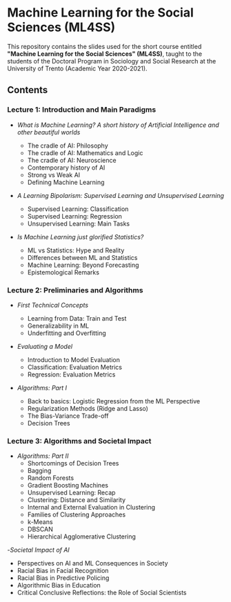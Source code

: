 # Machine Learning for the Social Sciences (ML4SS)
This repository contains the slides used for the short course entitled **"Machine Learning for the Social Sciences" (ML4SS)**, taught to the students of the Doctoral Program in Sociology and Social Research at the University of Trento (Academic Year 2020-2021).

## Contents


### Lecture 1: Introduction and Main Paradigms

- *What is Machine Learning? A short history of Artificial Intelligence and other beautiful worlds*
  - The cradle of AI: Philosophy
  - The cradle of AI: Mathematics and Logic
  - The cradle of AI: Neuroscience
  - Contemporary history of AI
  - Strong vs Weak AI
  - Defining Machine Learning

- *A Learning Bipolarism: Supervised Learning and Unsupervised Learning*
  - Supervised Learning: Classification
  - Supervised Learning: Regression
  - Unsupervised Learning: Main Tasks
  
- *Is Machine Learning just glorified Statistics?*
  - ML vs Statistics: Hype and Reality
  - Differences between ML and Statistics
  - Machine Learning: Beyond Forecasting
  - Epistemological Remarks
  


### Lecture 2: Preliminaries and Algorithms

- *First Technical Concepts*
  - Learning from Data: Train and Test
  - Generalizability in ML
  - Underfitting and Overfitting

- *Evaluating a Model*
  - Introduction to Model Evaluation
  - Classification: Evaluation Metrics
  - Regression: Evaluation Metrics

- *Algorithms: Part I*
  - Back to basics: Logistic Regression from the ML Perspective
  - Regularization Methods (Ridge and Lasso)
  - The Bias-Variance Trade-off
  - Decision Trees
 
 
 
### Lecture 3: Algorithms and Societal Impact

- *Algorithms: Part II*
  - Shortcomings of Decision Trees
  - Bagging
  - Random Forests
  - Gradient Boosting Machines
  - Unsupervised Learning: Recap
  - Clustering: Distance and Similarity
  - Internal and External Evaluation in Clustering
  - Families of Clustering Approaches
  - k-Means
  - DBSCAN
  - Hierarchical Agglomerative Clustering
  
-*Societal Impact of AI*
  - Perspectives on AI and ML Consequences in Society
  - Racial Bias in Facial Recognition
  - Racial Bias in Predictive Policing
  - Algorithmic Bias in Education
  - Critical Conclusive Reflections: the Role of Social Scientists
 
  
